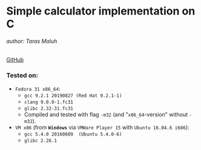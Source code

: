 # Simple calculator implementation on C
###### author: Taras Maluh

[GitHub](https://github.com/Iipal/simple_calc)

### Tested on:
 - `Fedora 31 x86_64`:
   - `gcc 9.2.1 20190827 (Red Hat 9.2.1-1)`
   - `clang 9.0.0-1.fc31`
   - `glibc 2.32-31.fc31`
   - Compiled and tested with flag `-m32` (and "`x86_64`-version" without `-m32`).
 - `VM x86` (from __`Windows`__ via `VMWare Player 15` with `Ubuntu 16.04.6 i686`):
   - `gcc 5.4.0 20160609  (Ubuntu 5.4.0-6)`
   - `glibc 2.26.1`
